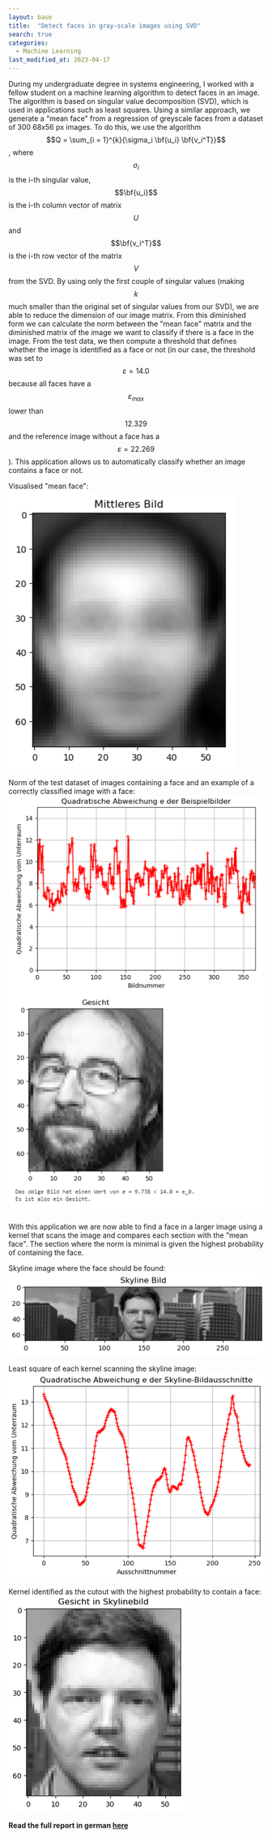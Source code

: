 ```yaml
---
layout: base
title:  "Detect faces in gray-scale images using SVD"
search: true
categories: 
  - Machine Learning
last_modified_at: 2023-04-17
---
```


During my undergraduate degree in systems engineering, I worked with a fellow student on a machine learning algorithm to detect faces in an image. The algorithm is based on singular value decomposition (SVD), which is used in applications such as least squares. Using a similar approach, we generate a "mean face" from a regression of greyscale faces from a dataset of 300 68x56 px images. To do this, we use the algorithm $$Q = \sum_{i = 1}^{k}{\sigma_i \bf{u_i} \bf{v_i^T}}$$, where $$\sigma_i$$ is the i-th singular value, $$\bf{u_i}$$ is the i-th column vector of matrix $$U$$ and $$\bf{v_i^T}$$ is the i-th row vector of the matrix $$V$$ from the SVD. By using only the first couple of singular values (making $$k$$ much smaller than the original set of singular values from our SVD), we are able to reduce the dimension of our image matrix. From this diminished form we can calculate the norm between the "mean face" matrix and the diminished matrix of the image we want to classify if there is a face in the image. From the test data, we then compute a threshold that defines whether the image is identified as a face or not (in our case, the threshold was set to $$\varepsilon = 14.0$$ because all faces have a $$\varepsilon_{max}$$ lower than $$12.329$$ and the reference image without a face has a $$\varepsilon = 22.269$$). This application allows us to automatically classify whether an image contains a face or not.

Visualised "mean face":
![MiddleFace](/assets/image/findeFaces/middle.png)

Norm of the test dataset of images containing a face and an example of a correctly classified image with a face:
![Norm](/assets/image/findeFaces/IdentifiedFace.png)

With this application we are now able to find a face in a larger image using a kernel that scans the image and compares each section with the "mean face". The section where the norm is minimal is given the highest probability of containing the face.

Skyline image where the face should be found:
![Skyline](/assets/image/findeFaces/Skylinebild.png)

Least square of each kernel scanning the skyline image:
![LeastSquare](/assets/image/findeFaces/QuadratischeAbweichung.png)

Kernel identified as the cutout with the highest probability to contain a face:
![FoundImage](/assets/image/findeFaces/foundFace.png)

**Read the full report in german [here](/assets/pdf/Projekt17_GruppeD.pdf)**



